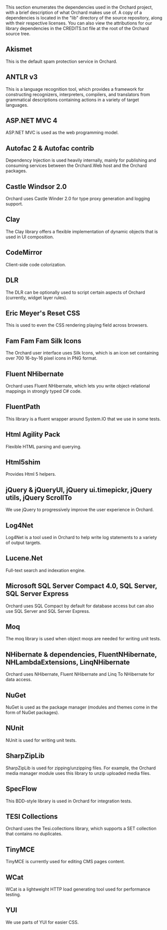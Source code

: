 This section enumerates the dependencies used in the Orchard project, with a brief description of what Orchard makes use of. A copy of a dependencies is located in the "lib" directory of the source repository, along with their respective licenses.  You can also view the attributions for our library dependencies in the CREDITS.txt file at the root of the Orchard source tree.


## Akismet
This is the default spam protection service in Orchard.

## ANTLR v3
This is a language recognition tool, which provides a framework for constructing recognizers, interpreters, compilers, and translators from grammatical descriptions containing actions in a variety of target languages.

## ASP.NET MVC 4
ASP.NET MVC is used as the web programming model.

## Autofac 2 & Autofac contrib
Dependency Injection is used heavily internally, mainly for publishing and consuming services between the Orchard.Web host and the Orchard packages. 

## Castle Windsor 2.0
Orchard uses Castle Winder 2.0 for type proxy generation and logging support.

## Clay
The Clay library offers a flexible implementation of dynamic objects that is used in UI composition.

## CodeMirror
Client-side code colorization.

## DLR
The DLR can be optionally used to script certain aspects of Orchard (currently, widget layer rules).

## Eric Meyer's Reset CSS
This is used to even the CSS rendering playing field across browsers.

## Fam Fam Fam Silk Icons
The Orchard user interface uses Silk Icons, which is an icon set containing over 700 16-by-16 pixel icons in PNG format. 

## Fluent NHibernate
Orchard uses Fluent NHibernate, which lets you write object-relational mappings in strongly typed C# code.

## FluentPath
This library is a fluent wrapper around System.IO that we use in some tests.

## Html Agility Pack
Flexible HTML parsing and querying.

## Html5shim
Provides Html 5 helpers.

## jQuery & jQueryUI, jQuery ui.timepickr, jQuery utils, jQuery ScrollTo
We use jQuery to progressively improve the user experience in Orchard.

## Log4Net
Log4Net is a tool used in Orchard to help write log statements to a variety of output targets.

## Lucene.Net
Full-text search and indexation engine.

## Microsoft SQL Server Compact 4.0, SQL Server, SQL Server Express
Orchard uses SQL Compact by default for database access but can also use SQL Server and SQL Server Express.

## Moq
The moq library is used when object moqs are needed for writing unit tests.

## NHibernate & dependencies, FluentNHibernate, NHLambdaExtensions, LinqNHibernate
Orchard uses NHibernate, Fluent NHibernate and Linq To NHibernate for data access.

## NuGet
NuGet is used as the package manager (modules and themes come in the form of NuGet packages).

## NUnit
NUnit is used for writing unit tests.

## SharpZipLib
SharpZipLib is used for zipping/unzipping files. For example, the Orchard media manager module uses this library to unzip uploaded media files.

## SpecFlow
This BDD-style library is used in Orchard for integration tests.

## TESI Collections
Orchard uses the Tesi.collections library, which supports a SET collection that contains no duplicates.

## TinyMCE
TinyMCE is currently used for editing CMS pages content.

## WCat
WCat is a lightweight HTTP load generating tool used for performance testing.

## YUI
We use parts of YUI for easier CSS.
